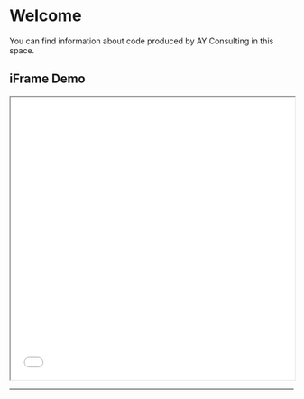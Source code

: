 # Welcome

You can find information about code produced by AY Consulting in this space.

## iFrame Demo
<iframe src="assets/imgs/iframe-demo-html-embed.html" width="100%" height="500px"></iframe>


---